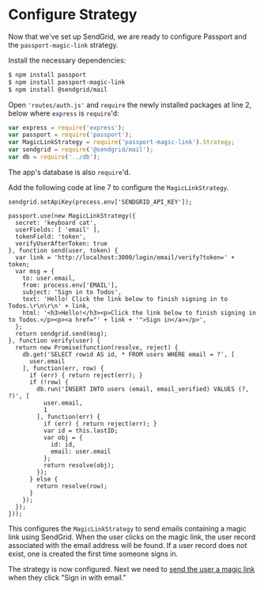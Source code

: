 # Configure Strategy

Now that we've set up SendGrid, we are ready to configure Passport and the
`passport-magic-link` strategy.

Install the necessary dependencies:

```sh
$ npm install passport
$ npm install passport-magic-link
$ npm install @sendgrid/mail
```

Open `'routes/auth.js'` and `require` the newly installed packages at line 2,
below where `express` is `require`'d:

```js
var express = require('express');
var passport = require('passport');
var MagicLinkStrategy = require('passport-magic-link').Strategy;
var sendgrid = require('@sendgrid/mail');
var db = require('../db');
```

The app's database is also `require`'d.

Add the following code at line 7 to configure the `MagicLinkStrategy`.

```
sendgrid.setApiKey(process.env['SENDGRID_API_KEY']);

passport.use(new MagicLinkStrategy({
  secret: 'keyboard cat',
  userFields: [ 'email' ],
  tokenField: 'token',
  verifyUserAfterToken: true
}, function send(user, token) {
  var link = 'http://localhost:3000/login/email/verify?token=' + token;
  var msg = {
    to: user.email,
    from: process.env['EMAIL'],
    subject: 'Sign in to Todos',
    text: 'Hello! Click the link below to finish signing in to Todos.\r\n\r\n' + link,
    html: '<h3>Hello!</h3><p>Click the link below to finish signing in to Todos.</p><p><a href="' + link + '">Sign in</a></p>',
  };
  return sendgrid.send(msg);
}, function verify(user) {
  return new Promise(function(resolve, reject) {
    db.get('SELECT rowid AS id, * FROM users WHERE email = ?', [
      user.email
    ], function(err, row) {
      if (err) { return reject(err); }
      if (!row) {
        db.run('INSERT INTO users (email, email_verified) VALUES (?, ?)', [
          user.email,
          1
        ], function(err) {
          if (err) { return reject(err); }
          var id = this.lastID;
          var obj = {
            id: id,
            email: user.email
          };
          return resolve(obj);
        });
      } else {
        return resolve(row);
      }
    });
  });
}));
```

This configures the `MagicLinkStrategy` to send emails containing a magic link
using SendGrid.  When the user clicks on the magic link, the user record
associated with the email address will be found.  If a user record does not
exist, one is created the first time someone signs in.

The strategy is now configured.  Next we need to [send the user a magic link](../send/)
when they click "Sign in with email."